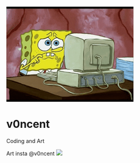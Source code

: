 ![](https://github.com/v0ncent/v0ncent/blob/main/spungbob.gif)
# v0ncent
Coding and Art

Art insta @v0ncent <img src="https://img.shields.io/badge/Instagram-E4405F?style=for-the-badge&logo=instagram&logoColor=white" />
